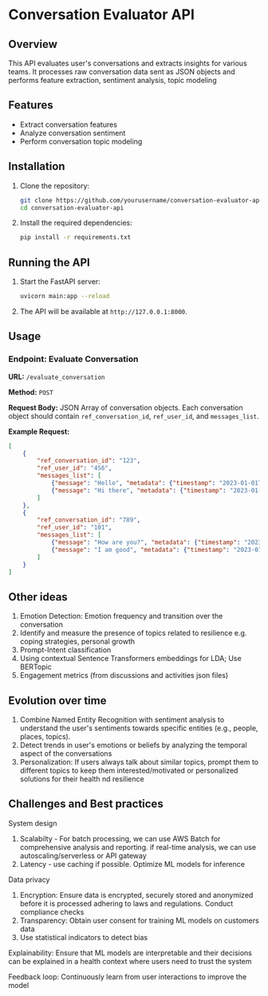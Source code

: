 # Conversation Evaluator API  
  
## Overview  
This API evaluates user's conversations and extracts insights for various teams. It processes raw conversation data sent as JSON objects and performs feature extraction, sentiment analysis, topic modeling
  
## Features  
- Extract conversation features  
- Analyze conversation sentiment  
- Perform conversation topic modeling  
  
## Installation  
  
1. Clone the repository:  
    ```bash  
    git clone https://github.com/yourusername/conversation-evaluator-api.git  
    cd conversation-evaluator-api  
    ```  
  
2. Install the required dependencies:  
    ```bash  
    pip install -r requirements.txt  
    ```  
  
## Running the API  
  
1. Start the FastAPI server:  
    ```bash  
    uvicorn main:app --reload  
    ```  
  
2. The API will be available at `http://127.0.0.1:8000`.  
  
## Usage  
  
### Endpoint: Evaluate Conversation  
  
**URL:** `/evaluate_conversation`  
  
**Method:** `POST`  
  
**Request Body:** JSON Array of conversation objects. Each conversation object should contain `ref_conversation_id`, `ref_user_id`, and `messages_list`.  
  
**Example Request:**  
```json  
[  
    {  
        "ref_conversation_id": "123",  
        "ref_user_id": "456",  
        "messages_list": [  
            {"message": "Hello", "metadata": {"timestamp": "2023-01-01T00:00:00Z"}},  
            {"message": "Hi there", "metadata": {"timestamp": "2023-01-01T00:01:00Z"}}  
        ]  
    },  
    {  
        "ref_conversation_id": "789",  
        "ref_user_id": "101",  
        "messages_list": [  
            {"message": "How are you?", "metadata": {"timestamp": "2023-01-02T00:00:00Z"}},  
            {"message": "I am good", "metadata": {"timestamp": "2023-01-02T00:01:00Z"}}  
        ]  
    }  
]
```
## Other ideas
1. Emotion Detection: Emotion frequency and transition over the conversation
2. Identify and measure the presence of topics related to resilience e.g. coping strategies, personal growth
3. Prompt-Intent classification
4. Using contextual Sentence Transformers embeddings for LDA; Use BERTopic
5. Engagement metrics (from discussions and activities json files)

## Evolution over time
1. Combine Named Entity Recognition with sentiment analysis to understand the user's sentiments towards specific entities (e.g., people, places, topics).
2. Detect trends in user's emotions or beliefs by analyzing the temporal aspect of the conversations
3. Personalization: If users always talk about similar topics, prompt them to different topics to keep them interested/motivated or personalized solutions for their health nd resilience

## Challenges and Best practices
System design
1. Scalabilty - For batch processing, we can use AWS Batch for comprehensive analysis and reporting. if real-time analysis, we can use autoscaling/serverless or API gateway
2. Latency - use caching if possible. Optimize ML models for inference

Data privacy
1. Encryption: Ensure data is encrypted, securely stored and anonymized before it is processed adhering to laws and regulations. Conduct compliance checks
2. Transparency: Obtain user consent for training ML models on customers data
3. Use statistical indicators to detect bias

Explainability: Ensure that ML models are interpretable and their decisions can be explained in a health context where users need to trust the system

Feedback loop: Continuously learn from user interactions to improve the model





